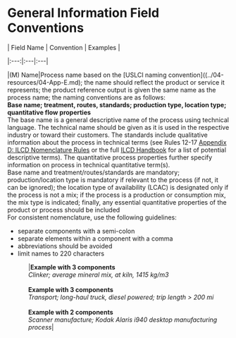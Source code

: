 # General Information Field Conventions

| Field Name | Convention | Examples |

|:---:|:---|:---|

|(M) Name|Process name based on the [USLCI naming convention]((../04-resources/04-App-E.md); the name should reflect the product or service it represents; the product reference output is given the same name as the process name; the naming conventions are as follows:<br>**Base name; treatment, routes, standards; production type, location type; quantitative flow properties**<br>The base name is a general descriptive name of the process using technical language. The technical name should be given as it is used in the respective industry or toward their customers. The standards include qualitative information about the process in technical terms (see Rules 12-17 [Appendix D: ILCD Nomenclature Rules](../04-resources/04-App-D.md) or the full [ILCD Handbook](http://eplca.jrc.ec.europa.eu/uploads/MANPROJ-PR-ILCD-Handbook-Nomenclature-and-other-conventions-first-edition-ISBN-fin-v1.0-E.pdf) for a list of potential descriptive terms). The quantitative process properties further specify information on process in technical quantitative term(s).<br>Base name and treatment/routes/standards are mandatory; production/location type is mandatory if relevant to the process (if not, it can be ignored); the location type of availability (LCAC) is designated only if the process is not a mix; if the process is a production or consumption mix, the mix type is indicated; finally, any essential quantitative properties of the product or process should be included<br>For consistent nomenclature, use the following guidelines:<br><ul><li>separate components with a semi-colon</li><li>separate elements within a component with a comma</li><li>abbreviations should be avoided</li><li>limit names to 220 characters</li><ul>|**Example with 3 components**<br>_Clinker; average mineral mix, at kiln, 1415 kg/m3_<br><br>**Example with 3 components**<br>_Transport; long-haul truck, diesel powered; trip length > 200 mi_<br><br>**Example with 2 components**<br>_Scanner manufacture; Kodak Alaris i940 desktop manufacturing process_|

